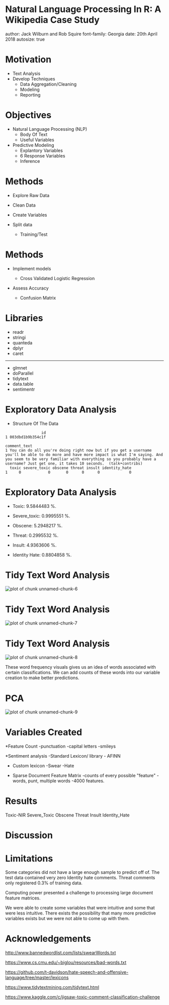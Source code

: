 Natural Language Processing In R: A Wikipedia Case Study
========================================================
author: Jack Wilburn and Rob Squire
font-family: Georgia
date: 20th April 2018
autosize: true



Motivation
========================================================

* Text Analysis
* Develop Techniques
  - Data Aggregation/Cleaning
  - Modeling
  - Reporting

Objectives
========================================================

* Natural Language Processing (NLP)
  - Body Of Text
  - Useful Variables
* Predictive Modeling
  - Explantory Variables
  - 6 Response Variables
  - Inference
  
Methods 
========================================================

* Explore Raw Data

* Clean Data

* Create Variables

* Split data
  - Training/Test
  
Methods 
========================================================  

* Implement models 
  - Cross Validated Logistic Regression

* Assess Accuracy
  - Confusion Matrix

Libraries
========================================================



* readr
* stringi
* quanteda
* dplyr
* caret

***

* glmnet
* doParallel
* tidytext
* data.table
* sentimentr

Exploratory Data Analysis
========================================================



* Structure Of The Data

```
                id
1 003dbd1b9b354c1f
                                                                                                                                                                                                                                                              comment_text
1 You can do all you're doing right now but if you get a username you'll be able to do more and have more impact is what I'm saying. And you seem to be very familiar with everything so you probably have a username? Just get one, it takes 10 seconds.  (talk•contribs)
  toxic severe_toxic obscene threat insult identity_hate
1     0            0       0      0      0             0
```

Exploratory Data Analysis
========================================================



* Toxic: 9.5844483 %.

* Severe_toxic: 0.9995551 %.

* Obscene: 5.2948217 %.

* Threat: 0.2995532 %.

* Insult: 4.9363606 %.

* Identity Hate: 0.8804858 %.

Tidy Text Word Analysis
========================================================



![plot of chunk unnamed-chunk-6](UndergraduateReserchFair-figure/unnamed-chunk-6-1.png)

Tidy Text Word Analysis
========================================================

![plot of chunk unnamed-chunk-7](UndergraduateReserchFair-figure/unnamed-chunk-7-1.png)

Tidy Text Word Analysis
========================================================

![plot of chunk unnamed-chunk-8](UndergraduateReserchFair-figure/unnamed-chunk-8-1.png)


These word frequency visuals gives us an idea of words associated with certain classifications.  We can add counts of these words into our variable creation to make better predictions.



PCA
========================================================

![plot of chunk unnamed-chunk-9](UndergraduateReserchFair-figure/unnamed-chunk-9-1.png)

Variables Created
========================================================

*Feature Count 
  -punctuation
  -capital letters
  -smileys
  
*Sentiment analysis
  -Standard Lexicon/ library - AFINN
  - Custom lexicon
    -Swear
    -Hate
    
- Sparse Document Feature Matrix
  -counts of every possible "feature"
    -words, punt, multiple words
    -4000 features.
   


Results
========================================================

Toxic-NIR
Severe_Toxic
Obscene
Threat
Insult
Identity_Hate

Discussion
========================================================



Limitations
========================================================

Some categories did not have a large enough sample to predict off of.  The test data contained very zero Identity hate comments.  Threat comments only registered 0.3% of training data.  

Computing power presented a challenge to processing large document feature matrices.

We were able to create some variables that were intuitive and some that were less intuitive.  There exists the possibility that many more predictive variables exists but we were not able to come up with them.


Acknowledgements
========================================================

http://www.bannedwordlist.com/lists/swearWords.txt

https://www.cs.cmu.edu/~biglou/resources/bad-words.txt

https://github.com/t-davidson/hate-speech-and-offensive-language/tree/master/lexicons

https://www.tidytextmining.com/tidytext.html

https://www.kaggle.com/c/jigsaw-toxic-comment-classification-challenge



